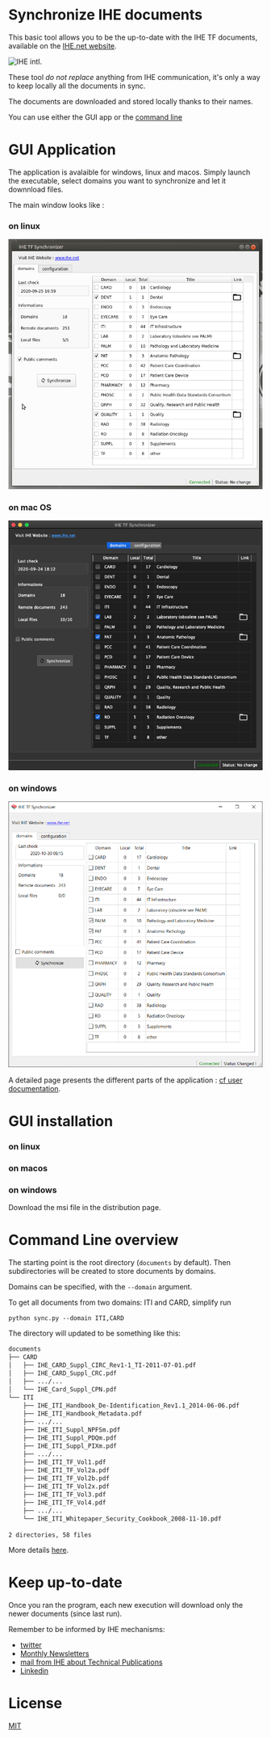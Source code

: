 Synchronize IHE documents
=========================

This basic tool allows you to be the up-to-date with the IHE TF documents, available on the [IHE.net website](https://www.ihe.net/resources/technical_frameworks/).

![IHE intl.](https://www.ihe.net/wp-content/uploads/2018/02/ihe-logo.svg)

These tool *do not replace* anything from IHE communication, it's only a way to keep locally all the documents in sync.

The documents are downloaded and stored locally thanks to their names.

You can use either the GUI app or the [command line](commandline.md)

# GUI Application

The application is avalaible for windows, linux and macos.
Simply launch the executable, select domains you want to synchronize and let it downnload files.

The main window looks like :

### on linux

![Linux app](/doc/main_linux.png)

### on mac OS

![MacOS app](/doc/main_macos.png)

### on windows

![Windows app](/doc/main_windows.png)

A detailed page presents the different parts of the application : [cf user documentation](user_doc.md).

# GUI installation

### on linux

### on macos

### on windows

Download the msi file in the distribution page.

# Command Line overview 

The starting point is the root directory (`documents` by default).
Then subdirectories will be created to store documents by domains.

Domains can be specified, with the `--domain` argument.

To get all documents from two domains: ITI and CARD, simplify run

    python sync.py --domain ITI,CARD


The directory will updated to be something like this: 


    documents
    ├── CARD
    │   ├── IHE_CARD_Suppl_CIRC_Rev1-1_TI-2011-07-01.pdf
    │   ├── IHE_CARD_Suppl_CRC.pdf
    │   ├── .../...
    │   └── IHE_Card_Suppl_CPN.pdf
    └── ITI
        ├── IHE_ITI_Handbook_De-Identification_Rev1.1_2014-06-06.pdf
        ├── IHE_ITI_Handbook_Metadata.pdf
        ├── .../...
        ├── IHE_ITI_Suppl_NPFSm.pdf
        ├── IHE_ITI_Suppl_PDQm.pdf
        ├── IHE_ITI_Suppl_PIXm.pdf
        ├── .../...
        ├── IHE_ITI_TF_Vol1.pdf
        ├── IHE_ITI_TF_Vol2a.pdf
        ├── IHE_ITI_TF_Vol2b.pdf
        ├── IHE_ITI_TF_Vol2x.pdf
        ├── IHE_ITI_TF_Vol3.pdf
        ├── IHE_ITI_TF_Vol4.pdf
        ├── .../...
        └── IHE_ITI_Whitepaper_Security_Cookbook_2008-11-10.pdf

    2 directories, 58 files

More details [here](commandline.md).


# Keep up-to-date
Once you ran the program, each new execution will download only the newer documents (since last run).

Remember to be informed by IHE mechanisms:

- [twitter](https://twitter.com/IHEIntl) 
- [Monthly Newsletters](https://www.ihe.net/monthly-newsletters/)
- [mail from IHE about Technical Publications](https://www.ihe.net/monthly-newsletters/technical-publications/)
- [Linkedin](https://www.linkedin.com/company/iheintl/)

# License 

[MIT](LICENSE) 
